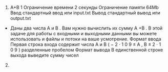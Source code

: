 1)  A+B 1 Ограничение времени 2 секунды Ограничение памяти 64Mb Ввод стандартный ввод или input.txt Вывод стандартный
вывод или output.txt 
* Даны два числа A и B . 
Вам нужно вычислить их сумму A +B . В этой задаче для работы с входными и
выходными данными вы можете использовать и файлы и потоки на ваше усмотрение. Формат ввода Первая строка входа содержит
числа A и B ( − 2 ⋅ 1 0 9 ≤ A , B ≤ 2 ⋅ 1 0 9 ) 
разделенные пробелом Формат вывода В единственной строке выхода выведите
сумму чисел

2) 